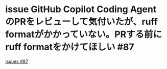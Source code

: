 # issue GitHub Copilot Coding Agent のPRをレビューして気付いたが、ruff formatがかかっていない。PRする前にruff formatをかけてほしい #87
[issues #87](https://github.com/cat2151/cat-file-watcher/issues/87)


